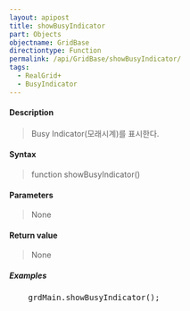 ```yaml
---
layout: apipost
title: showBusyIndicator
part: Objects
objectname: GridBase
directiontype: Function
permalink: /api/GridBase/showBusyIndicator/
tags:
  - RealGrid+
  - BusyIndicator
---
```



#### Description

> Busy Indicator(모래시계)를 표시한다.

#### Syntax

> function showBusyIndicator()

#### Parameters

> None

#### Return value

> None

##### Examples 

<pre class="prettyprint">
    grdMain.showBusyIndicator();
</pre>
